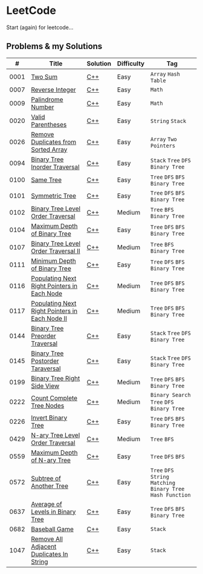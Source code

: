 # LeetCode

Start (again) for leetcode...

## Problems & my Solutions

| #    | Title                                                                                                                           | Solution                                                                                                              | Difficulty | Tag                                                          |
|------|---------------------------------------------------------------------------------------------------------------------------------|-----------------------------------------------------------------------------------------------------------------------|------------|--------------------------------------------------------------|
| 0001 | [Two Sum](https://leetcode.com/problems/two-sum/)                                                                               | [C++](https://github.com/jinchengKuang/leetcode/blob/main/cpp/0001_Two_Sum.cpp)                                       | Easy       | `Array` `Hash Table`                                         |
| 0007 | [Reverse Integer](https://leetcode.com/problems/reverse-integer/)                                                               | [C++](https://github.com/jinchengKuang/leetcode/blob/main/cpp/0007_Reverse_Integer.cpp)                               | Easy       | `Math`                                                       |
| 0009 | [Palindrome Number](https://leetcode.com/problems/palindrome-number/)                                                           | [C++](https://github.com/jinchengKuang/leetcode/blob/main/cpp/0009_Palindrome_Number.cpp)                             | Easy       | `Math`                                                       |
| 0020 | [Valid Parentheses](https://leetcode.com/problems/valid-parentheses/)                                                           | [C++](https://github.com/jinchengKuang/leetcode/blob/main/cpp/0020_Valid_Parentheses.cpp)                             | Easy       | `String` `Stack`                                             |
| 0026 | [Remove Duplicates from Sorted Array](https://leetcode.com/problems/remove-duplicates-from-sorted-array/)                       | [C++](https://github.com/jinchengKuang/leetcode/blob/main/cpp/0026_Remove_Duplicates_from_Sorted_Array.cpp)           | Easy       | `Array` `Two Pointers`                                       |
| 0094 | [Binary Tree Inorder Traversal](https://leetcode.com/problems/binary-tree-inorder-traversal/)                                   | [C++](https://github.com/jinchengKuang/leetcode/blob/main/cpp/0094_Binary_Tree_Inorder_Traversal.cpp)                 | Easy       | `Stack` `Tree` `DFS` `Binary Tree`                           |
| 0100 | [Same Tree](https://leetcode.com/problems/same-tree/)                                                                           | [C++](https://github.com/jinchengKuang/leetcode/blob/main/cpp/0100_Same_Tree.cpp)                                     | Easy       | `Tree` `DFS` `BFS` `Binary Tree`                             |
| 0101 | [Symmetric Tree](https://leetcode.com/problems/symmetric-tree/)                                                                 | [C++](https://github.com/jinchengKuang/leetcode/blob/main/cpp/0101_Symmetric_Tree.cpp)                                | Easy       | `Tree` `DFS` `BFS` `Binary Tree`                             |
| 0102 | [Binary Tree Level Order Traversal](https://leetcode.com/problems/binary-tree-level-order-traversal/)                           | [C++](https://github.com/jinchengKuang/leetcode/blob/main/cpp/0102_Binary_Tree_Level_Order_Traversal.cpp)             | Medium     | `Tree` `BFS` `Binary Tree`                                   |
| 0104 | [Maximum Depth of Binary Tree](https://leetcode.com/problems/maximum-depth-of-binary-tree/)                                     | [C++](https://github.com/jinchengKuang/leetcode/blob/main/cpp/0104_Maximum_Depth_of_Binary_Tree.cpp)                  | Easy       | `Tree` `DFS` `BFS` `Binary Tree`                             |
| 0107 | [Binary Tree Level Order Traversal II](https://leetcode.com/problems/binary-tree-level-order-traversal-ii/)                     | [C++](https://github.com/jinchengKuang/leetcode/blob/main/cpp/0107_Binary_Tree_Level_Order_Traversal_2.cpp)           | Medium     | `Tree` `BFS` `Binary Tree`                                   |
| 0111 | [Minimum Depth of Binary Tree](https://leetcode.com/problems/minimum-depth-of-binary-tree/)                                     | [C++](https://github.com/jinchengKuang/leetcode/blob/main/cpp/0111_Minimun_Depth_Of_Binary_Tree.cpp)                  | Easy       | `Tree` `DFS` `BFS` `Binary Tree`                             |
| 0116 | [Populating Next Right Pointers in Each Node](https://leetcode.com/problems/populating-next-right-pointers-in-each-node/)       | [C++](https://github.com/jinchengKuang/leetcode/blob/main/cpp/0116_Populating_Next_Right_Pointers_In_Each_Node.cpp)   | Medium     | `Tree` `DFS` `BFS` `Binary Tree`                             |
| 0117 | [Populating Next Right Pointers in Each Node II](https://leetcode.com/problems/populating-next-right-pointers-in-each-node-ii/) | [C++](https://github.com/jinchengKuang/leetcode/blob/main/cpp/0117_Populating_Next_Right_Pointers_In_Each_Node_2.cpp) | Medium     | `Tree` `DFS` `BFS` `Binary Tree`                             |
| 0144 | [Binary Tree Preorder Traversal](https://leetcode.com/problems/binary-tree-preorder-traversal/)                                 | [C++](https://github.com/jinchengKuang/leetcode/blob/main/cpp/0144_Binary_Tree_Preorder_Traversal.cpp)                | Easy       | `Stack` `Tree` `DFS` `Binary Tree`                           |
| 0145 | [Binary Tree Postorder Taraversal](https://leetcode.com/problems/binary-tree-postorder-traversal/)                              | [C++](https://github.com/jinchengKuang/leetcode/blob/main/cpp/0145_Binary_Tree_Postorder_Traversal.cpp)               | Easy       | `Stack` `Tree` `DFS` `Binary Tree`                           |
| 0199 | [Binary Tree Right Side View](https://leetcode.com/problems/binary-tree-right-side-view/)                                       | [C++](https://github.com/jinchengKuang/leetcode/blob/main/cpp/0199_Binary_Tree_Right_Side_View.cpp)                   | Medium     | `Tree` `DFS` `BFS` `Binary Tree`                             |
| 0222 | [Count Complete Tree Nodes](https://leetcode.com/problems/count-complete-tree-nodes/)                           | [C++](https://github.com/jinchengKuang/leetcode/blob/main/cpp/0222_Count_Complete_Tree_Nodes.cpp)             | Medium     | `Binary Search` `Tree` `DFS` `Binary Tree`                   |
| 0226 | [Invert Binary Tree](https://leetcode.com/problems/invert-binary-tree/)                                                         | [C++](https://github.com/jinchengKuang/leetcode/blob/main/cpp/0226_Invert_Binary_Tree.cpp)                            | Easy       | `Tree` `DFS` `BFS` `Binary Tree`                             |
| 0429 | [N-ary Tree Level Order Traversal](https://leetcode.com/problems/n-ary-tree-level-order-traversal/)                             | [C++](https://github.com/jinchengKuang/leetcode/blob/main/cpp/0429_N-ary_Tree_Level_Order_Traversal.cpp)              | Medium     | `Tree` `BFS`                                                 |
| 0559 | [Maximum Depth of N-ary Tree](https://leetcode.com/problems/maximum-depth-of-n-ary-tree/)                                                         | [C++](https://github.com/jinchengKuang/leetcode/blob/main/cpp/0559_Maximum_Depth_Of_N_ary_Tree.cpp)                           | Easy       | `Tree` `DFS` `BFS`                                           |
| 0572 | [Subtree of Another Tree](https://leetcode.com/problems/subtree-of-another-tree/)                                               | [C++](https://github.com/jinchengKuang/leetcode/blob/main/cpp/0572_Subtree_Of_Another_Tree.cpp)                       | Easy       | `Tree` `DFS` `String Matching` `Binary Tree` `Hash Function` |
| 0637 | [Average of Levels in Binary Tree](https://leetcode.com/problems/average-of-levels-in-binary-tree/)                             | [C++](https://github.com/jinchengKuang/leetcode/blob/main/cpp/0637_Average_Of_Levels_In_Binary_Tree.cpp)              | Easy       | `Tree` `DFS` `BFS` `Binary Tree`                             |
| 0682 | [Baseball Game](https://leetcode.com/problems/baseball-game/)                                                                   | [C++](https://github.com/jinchengKuang/leetcode/blob/main/cpp/0682_Baseball_Game.cpp)                                 | Easy       | `Stack`                                                      |
| 1047 | [Remove All Adjacent Duplicates In String](https://leetcode.com/problems/remove-all-adjacent-duplicates-in-string/)             | [C++](https://github.com/jinchengKuang/leetcode/blob/main/cpp/1047_Remove_All_Adjacent_Duplicates_In_String.cpp)      | Easy       | `Stack`                                                      |

